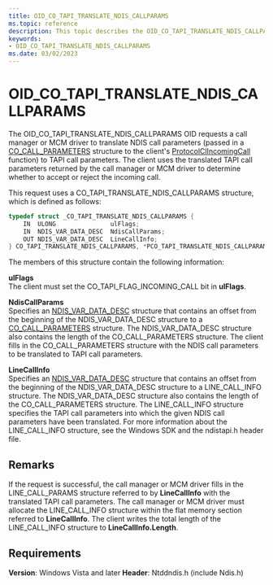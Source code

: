 ```yaml
---
title: OID_CO_TAPI_TRANSLATE_NDIS_CALLPARAMS
ms.topic: reference
description: This topic describes the OID_CO_TAPI_TRANSLATE_NDIS_CALLPARAMS object identifier (OID).
keywords:
- OID_CO_TAPI_TRANSLATE_NDIS_CALLPARAMS
ms.date: 03/02/2023
---
```


# OID_CO_TAPI_TRANSLATE_NDIS_CALLPARAMS

The OID_CO_TAPI_TRANSLATE_NDIS_CALLPARAMS OID requests a call manager or MCM driver to translate NDIS call parameters (passed in a [CO_CALL_PARAMETERS](/previous-versions/windows/hardware/network/ff545384(v=vs.85)) structure to the client's [ProtocolClIncomingCall](/windows-hardware/drivers/ddi/ndis/nc-ndis-protocol_cl_incoming_call) function) to TAPI call parameters. The client uses the translated TAPI call parameters returned by the call manager or MCM driver to determine whether to accept or reject the incoming call.

This request uses a CO_TAPI_TRANSLATE_NDIS_CALLPARAMS structure, which is defined as follows:

```c++
typedef struct _CO_TAPI_TRANSLATE_NDIS_CALLPARAMS {
    IN  ULONG               ulFlags;
    IN  NDIS_VAR_DATA_DESC  NdisCallParams;
    OUT NDIS_VAR_DATA_DESC  LineCallInfo;
} CO_TAPI_TRANSLATE_NDIS_CALLPARAMS, *PCO_TAPI_TRANSLATE_NDIS_CALLPARAMS;
```

The members of this structure contain the following information:

**ulFlags**  
The client must set the CO_TAPI_FLAG_INCOMING_CALL bit in **ulFlags**.

**NdisCallParams**  
Specifies an [NDIS_VAR_DATA_DESC](/previous-versions/windows/hardware/network/ff559020(v=vs.85)) structure that contains an offset from the beginning of the NDIS_VAR_DATA_DESC structure to a [CO_CALL_PARAMETERS](/previous-versions/windows/hardware/network/ff545384(v=vs.85)) structure. The NDIS_VAR_DATA_DESC structure also contains the length of the CO_CALL_PARAMETERS structure. The client fills in the CO_CALL_PARAMETERS structure with the NDIS call parameters to be translated to TAPI call parameters.

**LineCallInfo**  
Specifies an [NDIS_VAR_DATA_DESC](/previous-versions/windows/hardware/network/ff559020(v=vs.85)) structure that contains an offset from the beginning of the NDIS_VAR_DATA_DESC structure to a LINE_CALL_INFO structure. The NDIS_VAR_DATA_DESC structure also contains the length of the CO_CALL_PARAMETERS structure. The LINE_CALL_INFO structure specifies the TAPI call parameters into which the given NDIS call parameters have been translated. For more information about the LINE_CALL_INFO structure, see the Windows SDK and the ndistapi.h header file.

## Remarks

If the request is successful, the call manager or MCM driver fills in the LINE_CALL_PARAMS structure referred to by **LineCallInfo** with the translated TAPI call parameters. The call manager or MCM driver must allocate the LINE_CALL_INFO structure within the flat memory section referred to **LineCallInfo**. The client writes the total length of the LINE_CALL_INFO structure to **LineCallInfo.Length**.

## Requirements

**Version**: Windows Vista and later
**Header**: Ntddndis.h (include Ndis.h)
